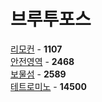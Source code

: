# 브루투포스
[리모컨](https://github.com/wayandway/algorithms-cpp/blob/master/BOJ/Bruteforcing/1107.cpp) - **1107** <br>
[안전영역](https://github.com/wayandway/algorithms-cpp/blob/master/BOJ/Bruteforcing/2468.cpp) - **2468** <br>
[보물섬](https://github.com/wayandway/algorithms-cpp/blob/master/BOJ/Bruteforcing/2589.cpp) - **2589** <br>
[테트로미노](https://github.com/wayandway/algorithms-cpp/blob/master/BOJ/Bruteforcing/14500.cpp) - **14500** <br>